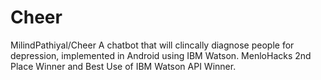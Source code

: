 # Cheer
MilindPathiyal/Cheer
A chatbot that will clincally diagnose people for depression, implemented in Android using IBM Watson. MenloHacks 2nd Place Winner and Best Use of IBM Watson API Winner.
